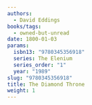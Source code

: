 ```yaml
---
authors:
  - David Eddings
books/tags:
  - owned-but-unread
date: 1800-01-03
params:
  isbn13: "9780345356918"
  series: The Elenium
  series_order: "1"
  year: "1989"
slug: "9780345356918"
title: The Diamond Throne
weight: 1
---
```


<!--more-->
